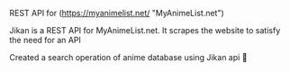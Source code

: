 REST API for (https://myanimelist.net/ "MyAnimeList.net")

Jikan is a REST API for MyAnimeList.net. It scrapes the website to satisfy the need for an API

Created a search operation of anime database using Jikan api :rocket:
